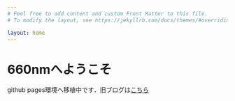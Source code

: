 ```yaml
---
# Feel free to add content and custom Front Matter to this file.
# To modify the layout, see https://jekyllrb.com/docs/themes/#overriding-theme-defaults

layout: home
---
```


# 660nmへようこそ

github pages環境へ移植中です．旧ブログは[こちら](https://diracconstant6582evs.blog.fc2.com/)


